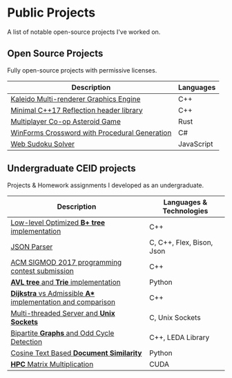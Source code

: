 # Public Projects
A list of notable open-source projects I've worked on.

## Open Source Projects
Fully open-source projects with permissive licenses.

| Description  | Languages |
| ------------- | ------------- |
| [Kaleido Multi-renderer Graphics Engine](https://github.com/RaygenGroup/Kaleido) | C++ |
| [Minimal C++17 Reflection header library](https://github.com/katagis/minimal-ti) | C++ |
| [Multiplayer Co-op Asteroid Game](https://github.com/katagis/rust-blaster) | Rust |
| [WinForms Crossword with Procedural Generation](https://github.com/katagis/win-crossword)| C# |
| [Web Sudoku Solver](https://github.com/katagis/sudoku-solver)| JavaScript |



## Undergraduate CEID projects
Projects & Homework assignments I developed as an undergraduate.

| Description  | Languages & Technologies |
| ------------- | ------------- |
| [Low-level Optimized **B+ tree** implementation](https://github.com/katagis/ceid-alg-eng-final)| C++ |
| [JSON Parser](https://github.com/katagis/ceid-json-parsing) | C, C++, Flex, Bison, Json |
| [ACM SIGMOD 2017 programming contest submission](https://github.com/memaskal/sigmod17) | C++ |
| [**AVL tree** and **Trie** implementation](https://github.com/katagis/ceid-data-structures) | Python |
| [**Dijkstra** vs Admissible **A\*** implementation and comparison](https://github.com/katagis/ceid-json-parsing) | C++ |
| [Multi-threaded Server and **Unix Sockets**](https://github.com/katagis/ceid-networking-c) | C, Unix Sockets |
| [Bipartite **Graphs** and Odd Cycle Detection](https://github.com/katagis/ceid-alg-eng-1) | C++, LEDA Library |
| [Cosine Text Based **Document Similarity**](https://github.com/katagis/ceid-ag-optional) | Python |
| [**HPC** Matrix Multiplication](https://github.com/katagis/ceid-hpc-cuda) | CUDA |
